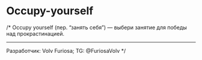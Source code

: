 # Occupy-yourself
/*
Occupy yourself (пер. “занять себя”) — выбери занятие для победы над прокрастинацией. 

-------------------------
Разработчик: Volv Furiosa;
TG: @FuriosaVolv
*/
